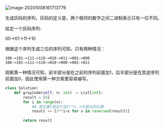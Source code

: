 ![image-20201008161713776](../../../.assert/image-20201008161713776.png)

生成灰码的序列，灰码的定义是，两个相邻的数字之间二进制表示只有一位不同。

给定一个灰码序列:

00->01->11->10

根据这个序列生成三位的序列可知，只有两种情况：

~~~
100->101->111->110->010->011->001->000
100->101->111->110->010->000->001->011
~~~

观察第一种情况可知，前半部分是在之前的序列前面加1，后半部分是在其逆序列前面加0，因此使用第一种方案更容易编写。

~~~python
class Solution:
    def grayCode(self, n: int) -> List[int]:
        result = [0]
        for i in range(n):
            ## 首位置1相当于加2**n，n为首位的位置
            result += [2**i+x for x in reversed(result)]
        
        return result
~~~

